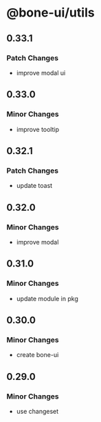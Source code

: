 # @bone-ui/utils

## 0.33.1

### Patch Changes

- improve modal ui

## 0.33.0

### Minor Changes

- improve tooltip

## 0.32.1

### Patch Changes

- update toast

## 0.32.0

### Minor Changes

- improve modal

## 0.31.0

### Minor Changes

- update module in pkg

## 0.30.0

### Minor Changes

- create bone-ui

## 0.29.0

### Minor Changes

- use changeset
